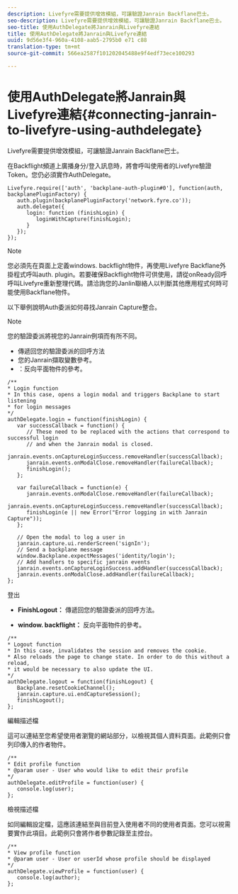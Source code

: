 ```yaml
---
description: Livefyre需要提供增效模組，可讓驗證Janrain Backflane巴士。
seo-description: Livefyre需要提供增效模組，可讓驗證Janrain Backflane巴士。
seo-title: 使用AuthDelegate將Janrain與Livefyre連結
title: 使用AuthDelegate將Janrain與Livefyre連結
uuid: 9d56e3f4-960a-4108-aab5-2795b0 e71 c88
translation-type: tm+mt
source-git-commit: 566ea2587f101202045488e9f4edf73ece100293

---
```



# 使用AuthDelegate將Janrain與Livefyre連結{#connecting-janrain-to-livefyre-using-authdelegate}

Livefyre需要提供增效模組，可讓驗證Janrain Backflane巴士。

在Backflight頻道上廣播身分/登入訊息時，將會呼叫使用者的Livefyre驗證Token。您仍必須實作AuthDelegate。

```
Livefyre.require(['auth', 'backplane-auth-plugin#0'], function(auth, backplanePluginFactory) { 
   auth.plugin(backplanePluginFactory('network.fyre.co')); 
   auth.delegate({ 
      login: function (finishLogin) { 
         loginWithCapture(finishLogin); 
      } 
   }); 
});
```

>[!NOTE]
>
>您必須先在頁面上定義windows. backflight物件，再使用Livefyre Backflane外掛程式呼叫auth. plugin。若要確保Backflight物件可供使用，請從onReady回呼呼叫Livefyre重新整理代碼。請洽詢您的Janlin聯絡人以判斷其他應用程式何時可能使用Backflane物件。

以下舉例說明Auth委派如何尋找Janrain Capture整合。

>[!NOTE]
>
>您的驗證委派將視您的Janrain例項而有所不同。

<!--Hannah: Mystery stray bullet found here. Please check against source. -Bob -->

* 傳遞回您的驗證委派的回呼方法
* 您的Janrain擷取變數參考。
* ：反向平面物件的參考。

```
/** 
* Login function 
* In this case, opens a login modal and triggers Backplane to start listening 
* for login messages 
*/ 
authDelegate.login = function(finishLogin) { 
   var successCallback = function() { 
      // These need to be replaced with the actions that correspond to successful login  
      // and when the Janrain modal is closed. 
      janrain.events.onCaptureLoginSuccess.removeHandler(successCallback); 
      janrain.events.onModalClose.removeHandler(failureCallback); 
      finishLogin(); 
   }; 
  
   var failureCallback = function(e) { 
      janrain.events.onModalClose.removeHandler(failureCallback); 
      janrain.events.onCaptureLoginSuccess.removeHandler(successCallback); 
      finishLogin(e || new Error("Error logging in with Janrain Capture")); 
   }; 
  
   // Open the modal to log a user in 
   janrain.capture.ui.renderScreen('signIn'); 
   // Send a backplane message 
   window.Backplane.expectMessages('identity/login'); 
   // Add handlers to specific janrain events 
   janrain.events.onCaptureLoginSuccess.addHandler(successCallback); 
   janrain.events.onModalClose.addHandler(failureCallback); 
};
```

登出

* **FinishLogout：** 傳遞回您的驗證委派的回呼方法。

* **window. backflight：** 反向平面物件的參考。

```
/** 
* Logout function 
* In this case, invalidates the session and removes the cookie. 
* Also reloads the page to change state. In order to do this without a reload, 
* it would be necessary to also update the UI. 
*/ 
authDelegate.logout = function(finishLogout) { 
   Backplane.resetCookieChannel(); 
   janrain.capture.ui.endCaptureSession(); 
   finishLogout(); 
}; 
```

編輯描述檔

這可以連結至您希望使用者瀏覽的網站部分，以檢視其個人資料頁面。此範例只會列印傳入的作者物件。

```
/** 
* Edit profile function 
* @param user - User who would like to edit their profile 
*/ 
authDelegate.editProfile = function(user) { 
   console.log(user); 
}; 
```

檢視描述檔

如同編輯設定檔，這應該連結至與目前登入使用者不同的使用者頁面。您可以視需要實作此項目。此範例只會將作者參數記錄至主控台。

```
/** 
* View profile function 
* @param user - User or userId whose profile should be displayed 
*/ 
authDelegate.viewProfile = function(user) { 
   console.log(author); 
};
```

